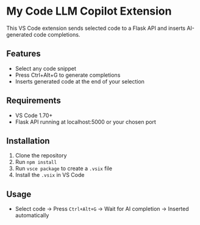 # My Code LLM Copilot Extension

This VS Code extension sends selected code to a Flask API and inserts AI-generated code completions.

## Features
- Select any code snippet
- Press Ctrl+Alt+G to generate completions
- Inserts generated code at the end of your selection

## Requirements
- VS Code 1.70+
- Flask API running at localhost:5000 or your chosen port

## Installation
1. Clone the repository
2. Run `npm install`
3. Run `vsce package` to create a `.vsix` file
4. Install the `.vsix` in VS Code

## Usage
- Select code → Press `Ctrl+Alt+G` → Wait for AI completion → Inserted automatically
